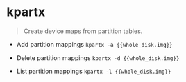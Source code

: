 # kpartx
> Create device maps from partition tables.

- Add partition mappings
`kpartx -a {{whole_disk.img}}`

- Delete partition mappings
`kpartx -d {{whole_disk.img}}`

- List partition mappings
`kpartx -l {{whole_disk.img}}`
